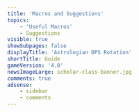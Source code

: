 ```yaml
---
title: 'Macros and Suggestions'
topics:
    - 'Useful Macros'
    - Suggestions
visible: true
showSubpages: false
displayTitle: 'Astrologian DPS Rotation'
shortTitle: Guide
gameVersion: '4.0'
newsImageLarge: scholar-class-banner.jpg
comments: true
adsense:
    - sidebar
    - comments
---
```


